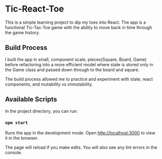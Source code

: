 # Tic-React-Toe

This is a simple learning project to dip my toes into React. The app is a functional Tic-Tac-Toe game with the ability to move back in time through the game history.

## Build Process

I built the app in small, component scale, pieces(Square, Board, Game) before refactoring into a more efficient model where state is stored only in the Game class and passed down through to the board and square.

The build process allowed me to practice and experiment with state, react components, and mutability vs immutability.

## Available Scripts

In the project directory, you can run:

### `npm start`

Runs the app in the development mode.
Open [http://localhost:3000](http://localhost:3000) to view it in the browser.

The page will reload if you make edits.
You will also see any lint errors in the console.
